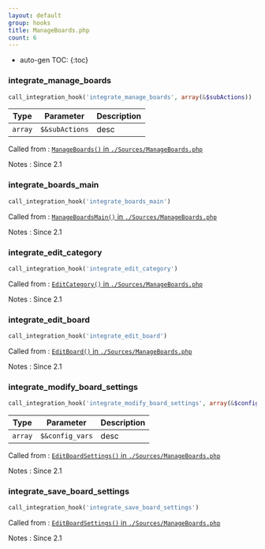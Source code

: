```yaml
---
layout: default
group: hooks
title: ManageBoards.php
count: 6
---
```

* auto-gen TOC:
{:toc}
### integrate_manage_boards

```php
call_integration_hook('integrate_manage_boards', array(&$subActions))
```

Type|Parameter|Description
---|---|---
`array`|`$&subActions`|desc

Called from
: [`ManageBoards()` in `./Sources/ManageBoards.php`](../docs/manageboards.html#manageboards)

Notes
: Since 2.1

### integrate_boards_main

```php
call_integration_hook('integrate_boards_main')
```


Called from
: [`ManageBoardsMain()` in `./Sources/ManageBoards.php`](../docs/manageboards.html#manageboardsmain)

Notes
: Since 2.1

### integrate_edit_category

```php
call_integration_hook('integrate_edit_category')
```


Called from
: [`EditCategory()` in `./Sources/ManageBoards.php`](../docs/manageboards.html#editcategory)

Notes
: Since 2.1

### integrate_edit_board

```php
call_integration_hook('integrate_edit_board')
```


Called from
: [`EditBoard()` in `./Sources/ManageBoards.php`](../docs/manageboards.html#editboard)

Notes
: Since 2.1

### integrate_modify_board_settings

```php
call_integration_hook('integrate_modify_board_settings', array(&$config_vars))
```

Type|Parameter|Description
---|---|---
`array`|`$&config_vars`|desc

Called from
: [`EditBoardSettings()` in `./Sources/ManageBoards.php`](../docs/manageboards.html#editboardsettings)

Notes
: Since 2.1

### integrate_save_board_settings

```php
call_integration_hook('integrate_save_board_settings')
```


Called from
: [`EditBoardSettings()` in `./Sources/ManageBoards.php`](../docs/manageboards.html#editboardsettings)

Notes
: Since 2.1


